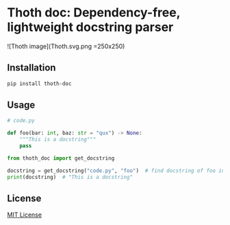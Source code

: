 # Thoth doc: Dependency-free, lightweight docstring parser
![Thoth image](Thoth.svg.png =250x250)


## Installation
```bash
pip install thoth-doc
```

## Usage
```python
# code.py

def foo(bar: int, baz: str = "qux") -> None:
    """This is a docstring"""
    pass
```


```python
from thoth_doc import get_docstring

docstring = get_docstring("code.py", "foo")  # find docstring of foo in code.py
print(docstring)  # "This is a docstring"
```


## License
[MIT License](LICENSE)
